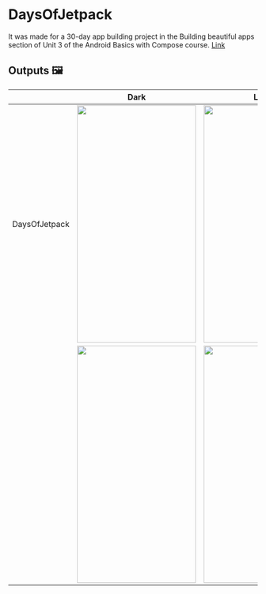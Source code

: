 # DaysOfJetpack
It was made for a 30-day app building project in the Building beautiful apps section of Unit 3 of the Android Basics with Compose course. 
[Link](https://developer.android.com/codelabs/basic-android-kotlin-compose-30-days?continue=https%3A%2F%2Fdeveloper.android.com%2Fcourses%2Fpathways%2Fandroid-basics-compose-unit-3-pathway-3%23codelab-https%3A%2F%2Fdeveloper.android.com%2Fcodelabs%2Fbasic-android-kotlin-compose-30-days#0)

## Outputs 🖼

|                    | Dark | Light |
|--------------------|------|-------|
| DaysOfJetpack | <img src="https://github.com/user-attachments/assets/f60a7237-7bca-4895-a2b9-38f6f432c79f" width="240" height="480"/> | <img src="https://github.com/user-attachments/assets/1ce29583-2221-458d-bf08-a2f2192b0804" width="240" height="480"/>      |
|               | <img src="https://github.com/user-attachments/assets/477a84ac-69ca-4f1d-9248-b40d8216b146" width="240" height="480"/> | <img src="https://github.com/user-attachments/assets/00c866ed-ae7d-4c91-b1dc-7e8b10dfba93" width="240" height="480"/>      |

